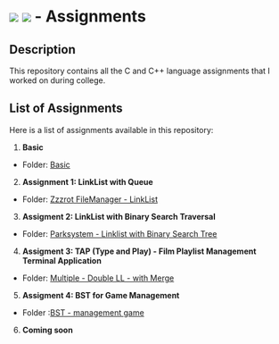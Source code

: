 # <img src="https://img.shields.io/badge/C-00599C?style=for-the-badge&logo=c&logoColor=white"> <img src="https://img.shields.io/badge/C%2B%2B-00599C?style=for-the-badge&logo=c%2B%2B&logoColor=white"> - Assignments

## Description
This repository contains all the C and C++ language assignments that I worked on during college.

## List of Assignments
Here is a list of assignments available in this repository:
1. **Basic**
- Folder: [Basic](Basic/)
2. **Assignment 1: LinkList with Queue**
- Folder: [Zzzrot FileManager - LinkList](Zzzrot%20FileManager%20-%20LinkList/)
3. **Assigment 2: LinkList with Binary Search Traversal**
- Folder: [Parksystem - Linklist with Binary Search Tree](Parksystem%20-%20Linklist%20with%20Binary%20Search%20Tree%20)
4. **Assigment 3: TAP (Type and Play) - Film Playlist Management Terminal Application**
  - Folder: [Multiple - Double LL - with Merge](Multiple%20Double%20LL)
5. **Assigment 4: BST for Game Management**
  - Folder :[BST - management game](BST%20untuk%20Manajemen%20Koleksi%20Game)
6. **Coming soon**
